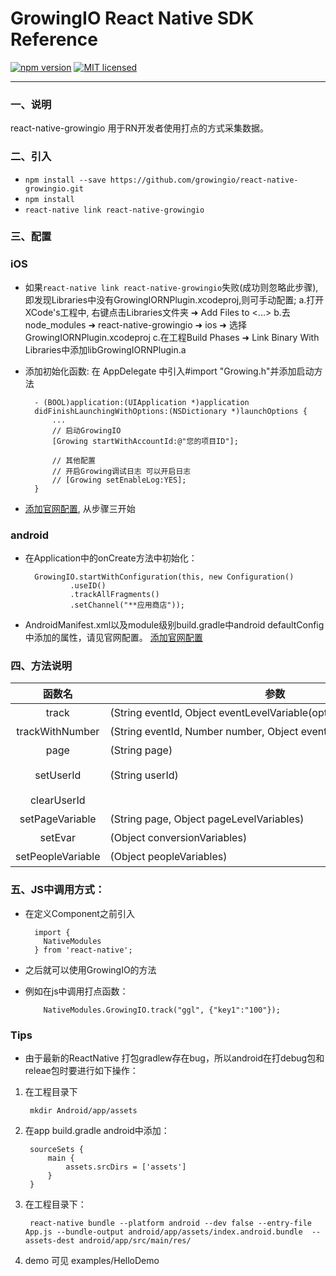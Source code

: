 # GrowingIO React Native SDK Reference

[![npm version](https://img.shields.io/npm/v/react-native-growingio.svg?style=flat)](https://www.npmjs.com/package/react-native-growingio)
[![MIT licensed](https://img.shields.io/badge/license-MIT-blue.svg?style=flat)](https://github.com/growingio/react-native-growingio/blob/master/LICENSE)

___

### 一、说明
react-native-growingio 用于RN开发者使用打点的方式采集数据。

### 二、引入

* `npm install --save https://github.com/growingio/react-native-growingio.git`
* `npm install`
* `react-native link react-native-growingio`

### 三、配置
### iOS
* 如果`react-native link react-native-growingio`失败(成功则忽略此步骤),即发现Libraries中没有GrowingIORNPlugin.xcodeproj,则可手动配置;
a.打开XCode's工程中, 右键点击Libraries文件夹 ➜ Add Files to <...>
b.去node_modules ➜ react-native-growingio ➜ ios ➜ 选择 GrowingIORNPlugin.xcodeproj
c.在工程Build Phases ➜ Link Binary With Libraries中添加libGrowingIORNPlugin.a
* 添加初始化函数:
在 AppDelegate 中引入#import "Growing.h"并添加启动方法

        - (BOOL)application:(UIApplication *)application
        didFinishLaunchingWithOptions:(NSDictionary *)launchOptions {
            ...
            // 启动GrowingIO
            [Growing startWithAccountId:@"您的项目ID"];

            // 其他配置
            // 开启Growing调试日志 可以开启日志
            // [Growing setEnableLog:YES];
        }


* [添加官网配置](https://docs.growingio.com/SDK/iOS.html), 从步骤三开始

### android
		    
* 在Application中的onCreate方法中初始化：

        GrowingIO.startWithConfiguration(this, new Configuration()
                .useID()
                .trackAllFragments()
                .setChannel("**应用商店"));
                
*  AndroidManifest.xml以及module级别build.gradle中android defaultConfig 中添加的属性，请见官网配置。 [添加官网配置](https://www.growingio.com)
    
### 四、方法说明


| 函数名 | 参数 | 说明|
|:-----:|-----|:-------:|
| track|<nobr>(String eventId, Object eventLevelVariable(optional))</nobr>|<nobr> 打点函数</nobr>|
| trackWithNumber|<nobr>(String eventId, Number number, Object eventLevelVariable(optional))</nobr>|<nobr> 打点函数</nobr>|
| page | (String page)| 页面打点 |
| setUserId | (String userId)| 设置用户id |
| clearUserId | | 清除id |
| setPageVariable |(String page, Object pageLevelVariables) | <nobr>页面变量 </nobr> |
| setEvar | (Object conversionVariables) |   转化变量  |
| setPeopleVariable | (Object peopleVariables)| 用户变量 |
            
### 五、JS中调用方式：
* 在定义Component之前引入  

		import {
		  NativeModules
		} from 'react-native';
		
* 之后就可以使用GrowingIO的方法


* 例如在js中调用打点函数：

          NativeModules.GrowingIO.track("ggl", {"key1":"100"});
	      
### Tips

* 由于最新的ReactNative 打包gradlew存在bug，所以android在打debug包和releae包时要进行如下操作：   


1. 在工程目录下

        mkdir Android/app/assets
       
2. 在app build.gradle  android中添加：
 
 
		sourceSets {
	        main {
	            assets.srcDirs = ['assets']
	        }
	    }
	    
3. 在工程目录下：

 		react-native bundle --platform android --dev false --entry-file App.js --bundle-output android/app/assets/index.android.bundle  --assets-dest android/app/src/main/res/ 
 		
 		
4. demo 可见 examples/HelloDemo

	      
